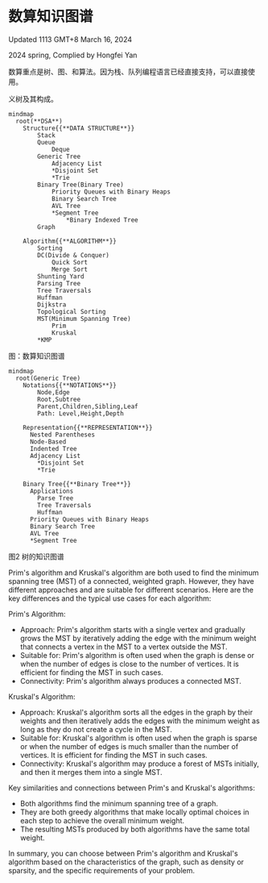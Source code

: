 # 数算知识图谱

Updated 1113 GMT+8 March 16, 2024

2024 spring, Complied by Hongfei Yan



数算重点是树、图、和算法。因为栈、队列编程语言已经直接支持，可以直接使用。



义树及其构成。

```mermaid
mindmap
  root(**DSA**)
    Structure{{**DATA STRUCTURE**}}
    	Stack
    	Queue
    		Deque
    	Generic Tree
    		Adjacency List
    		*Disjoint Set
    		*Trie
    	Binary Tree(Binary Tree)
    		Priority Queues with Binary Heaps
    		Binary Search Tree
    		AVL Tree
    		*Segment Tree
    			*Binary Indexed Tree
    	Graph
      
    Algorithm{{**ALGORITHM**}}
    	Sorting
    	DC(Divide & Conquer)
    		Quick Sort
    		Merge Sort
    	Shunting Yard
    	Parsing Tree
    	Tree Traversals
    	Huffman
    	Dijkstra
    	Topological Sorting
    	MST(Minimum Spanning Tree)
    		Prim
    		Kruskal
    	*KMP
```

图：数算知识图谱







```mermaid
mindmap
  root(Generic Tree)
    Notations{{**NOTATIONS**}}
    	Node,Edge
    	Root,Subtree
    	Parent,Children,Sibling,Leaf
    	Path: Level,Height,Depth
      
    Representation{{**REPRESENTATION**}}
      Nested Parentheses
      Node-Based
      Indented Tree
      Adjacency List
      	*Disjoint Set
      	*Trie
      
    Binary Tree{{**Binary Tree**}}
      Applications
      	Parse Tree
      	Tree Traversals
      	Huffman
      Priority Queues with Binary Heaps
      Binary Search Tree
      AVL Tree
      *Segment Tree
```

图2 树的知识图谱







Prim's algorithm and Kruskal's algorithm are both used to find the minimum spanning tree (MST) of a connected, weighted graph. However, they have different approaches and are suitable for different scenarios. Here are the key differences and the typical use cases for each algorithm:

Prim's Algorithm:
- Approach: Prim's algorithm starts with a single vertex and gradually grows the MST by iteratively adding the edge with the minimum weight that connects a vertex in the MST to a vertex outside the MST.
- Suitable for: Prim's algorithm is often used when the graph is dense or when the number of edges is close to the number of vertices. It is efficient for finding the MST in such cases.
- Connectivity: Prim's algorithm always produces a connected MST.

Kruskal's Algorithm:
- Approach: Kruskal's algorithm sorts all the edges in the graph by their weights and then iteratively adds the edges with the minimum weight as long as they do not create a cycle in the MST.
- Suitable for: Kruskal's algorithm is often used when the graph is sparse or when the number of edges is much smaller than the number of vertices. It is efficient for finding the MST in such cases.
- Connectivity: Kruskal's algorithm may produce a forest of MSTs initially, and then it merges them into a single MST.

Key similarities and connections between Prim's and Kruskal's algorithms:
- Both algorithms find the minimum spanning tree of a graph.
- They are both greedy algorithms that make locally optimal choices in each step to achieve the overall minimum weight.
- The resulting MSTs produced by both algorithms have the same total weight.

In summary, you can choose between Prim's algorithm and Kruskal's algorithm based on the characteristics of the graph, such as density or sparsity, and the specific requirements of your problem.





